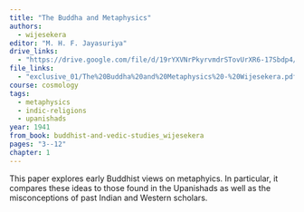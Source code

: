 ```yaml
---
title: "The Buddha and Metaphysics"
authors:
  - wijesekera
editor: "M. H. F. Jayasuriya"
drive_links:
  - "https://drive.google.com/file/d/19rYXVNrPkyrvmdrSTovUrXR6-17Sbdp4/view?usp=drive_link"
file_links:
  - "exclusive_01/The%20Buddha%20and%20Metaphysics%20-%20Wijesekera.pdf"
course: cosmology
tags:
  - metaphysics
  - indic-religions
  - upanishads
year: 1941
from_book: buddhist-and-vedic-studies_wijesekera
pages: "3--12"
chapter: 1
---
```


This paper explores early Buddhist views on metaphyics. In particular, it compares these ideas to those found in the Upanishads as well as the misconceptions of past Indian and Western scholars.

